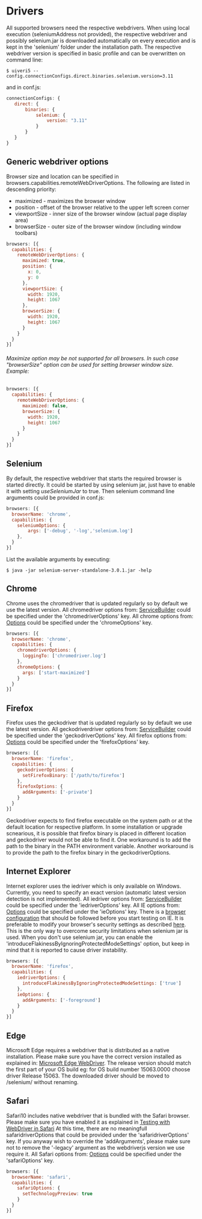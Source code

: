 # Drivers
All supported browsers need the respective webdrivers. When using local execution (seleniumAddress not provided), the respective webdriver and possibly selenium.jar is downloaded automatically on every execution and is kept in the 'selenium' folder under the installation path.
The respective webdriver version is specified in basic profile and can be overwritten on command line:
```
$ uiveri5 --config.connectionConfigs.direct.binaries.selenium.version=3.11
```
and in conf.js:
 ```javascript
connectionConfigs: {
    direct: {
        binaries: {
            selenium: {
                version: "3.11"
            }
        }
    }
}
```
## Generic webdriver options
Browser size and location can be specified in browsers.capabilities.remoteWebDriverOptions. The following are listed in descending priority:
* maximized - maximizes the browser window
* position - offset of the browser relative to the upper left screen corner
* viewportSize - inner size of the browser window (actual page display area)
* browserSize - outer size of the browser window (including window toolbars)

```javascript
browsers: [{
  capabilities: {
    remoteWebDriverOptions: {
      maximized: true,
      position: {
        x: 0,
        y: 0
      },
      viewportSize: {
        width: 1920,
        height: 1067
      },
      browserSize: {
        width: 1920,
        height: 1067
      }
    }
  }
}]
```

######  Maximize option may be not supported for all browsers. In such case "browserSize" option can be used for setting browser window size. Example: ######
```javascript
browsers: [{
  capabilities: {
    remoteWebDriverOptions: {
      maximized: false,
      browserSize: {
        width: 1920,
        height: 1067
      }
    }
  }
}]
```

## Selenium
By default, the respective webdriver that starts the required browser is started directly. It could be started by using selenium jar, just have to enable it with setting _useSeleniumJar_ to true. Then selenium command line arguments could be provided in conf.js:
```javascript
browsers: [{
  browserName: 'chrome',
  capabilities: {
    seleniumOptions: {
        args: ['-debug', '-log','selenium.log']
    },
  }
}]
```
List the available arguments by executing:
```
$ java -jar selenium-server-standalone-3.0.1.jar -help
```

## Chrome
Chrome uses the chromedriver that is updated regularly so by default we use the latest version.
All chromedriver options from: [ServiceBuilder](https://github.com/SeleniumHQ/selenium/blob/selenium-3.6.0/javascript/node/selenium-webdriver/chrome.js) could be specified under the 'chromedriverOptions' key.
All chrome options from: [Options](https://github.com/SeleniumHQ/selenium/blob/selenium-3.6.0/javascript/node/selenium-webdriver/chrome.js) could be specified under the 'chromeOptions' key.
```javascript
browsers: [{
  browserName: 'chrome',
  capabilities: {
    chromedriverOptions: {
      loggingTo: ['chromedriver.log']
    },
    chromeOptions: {
      args: ['start-maximized']
    }
  }
}]
```


## Firefox
Firefox uses the geckodriver that is updated regularly so by default we use the latest version.
All geckodriverdriver options from: [ServiceBuilder](https://github.com/SeleniumHQ/selenium/blob/selenium-3.6.0/javascript/node/selenium-webdriver/firefox/index.js) could be specified under the 'geckodriverOptions' key.
All firefox options from: [Options](https://github.com/SeleniumHQ/selenium/blob/selenium-3.6.0/javascript/node/selenium-webdriver/firefox/index.js) could be specified under the 'firefoxOptions' key.
```javascript
browsers: [{
  browserName: 'firefox',
  capabilities: {
    geckodriverOptions: {
      setFirefoxBinary: ['/path/to/firefox']
    },
    firefoxOptions: {
      addArguments: ['-private']
    }
  }
}]
```
Geckodriver expects to find firefox executable on the system path or at the default location for respective platform. In some installation or upgrade scnearious, it is possible that firefox binary is placed in different location and geckodriver would not be able to find it. One workaround is to add the path to the binary in the PATH environment variable. Another workaround is to provide the path to the firefox binary in the geckodriverOptions.

## Internet Explorer
Internet explorer uses the iedriver which is only available on Windows. Currently, you need to specify an exact version (automatic latest version detection is not implemented).
All iedriver options from: [ServiceBuilder](https://github.com/SeleniumHQ/selenium/blob/master/javascript/node/selenium-webdriver/ie.js) could be specified under the 'iedriverOptions' key.
All IE options from: [Options](https://github.com/SeleniumHQ/selenium/blob/master/javascript/node/selenium-webdriver/ie.js) could be specified under the 'ieOptions' key.
There is a [browser configuration](https://github.com/SeleniumHQ/selenium/wiki/InternetExplorerDriver#required-configuration) that should be followed before you start testing on IE. It is preferable to modify your browser's security settings as described [here](https://github.com/seleniumQuery/seleniumQuery/wiki/seleniumQuery-and-IE-Driver#protected-mode-exception-while-launching-ie-driver). This is the only way to overcome security limitations when selenium jar is used. When you don't use selenium jar, you can enable the 'introduceFlakinessByIgnoringProtectedModeSettings' option, but keep in mind that it is reported to cause driver instability.
```javascript
browsers: [{
  browserName: 'firefox',
  capabilities: {
    iedriverOptions: {
      introduceFlakinessByIgnoringProtectedModeSettings: ['true']
    },
    ieOptions: {
      addArguments: ['-foreground']
    }
  }
}]
```

## Edge
Microsoft Edge requires a webdriver that is distributed as a native installation. Please make sure you have the correct version installed as explained in: [Microsoft Edge WebDriver](https://developer.microsoft.com/en-us/microsoft-edge/tools/webdriver/). The release version should match the first part of your OS build eg: for OS build number 15063.0000 choose driver Release 15063. The downloaded driver should be moved to <uiveri5-installation-folder>/selenium/ without renaming.

## Safari
Safari10 includes native webdriver that is bundled with the Safari browser. Please make sure you have enabled it as explained in [Testing with WebDriver in Safari](https://developer.apple.com/documentation/webkit/testing_with_webdriver_in_safari)
At this time, there are no meaningfull safaridriverOptions that could be provided under the 'safaridriverOptions' key. If you anyway wish to override the 'addArguments', please make sure not to remove the '-legacy' argument as the webdriverjs version we use require it.
All Safari options from: [Options](https://github.com/SeleniumHQ/selenium/blob/master/javascript/node/selenium-webdriver/safari.js) could be specified under the 'safariOptions' key.
```javascript
browsers: [{
  browserName: 'safari',
  capabilities: {
    safariOptions: {
      setTechnologyPreview: true
    }
  }
}]
```


